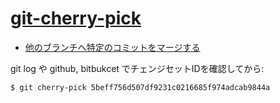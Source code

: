 # [git-cherry-pick](https://git-scm.com/docs/git-cherry-pick)

- [他のブランチへ特定のコミットをマージする](http://qiita.com/narumi_/items/0120c74b96bec6b93fdc)


git log や github, bitbukcet でチェンジセットIDを確認してから:

~~~bash 
$ git cherry-pick 5beff756d507df9231c0216685f974adcab9844a
~~~
